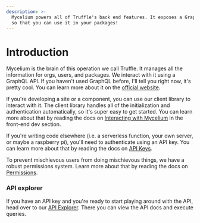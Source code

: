 ```yaml
---
description: >-
  Mycelium powers all of Truffle's back end features. It exposes a GraphQL API
  so that you can use it in your packages!
---
```


# Introduction

Mycelium is the brain of this operation we call Truffle. It manages all the information for orgs, users, and packages. We interact with it using a GraphQL API. If you haven't used GraphQL before, I'll tell you right now, it's pretty cool. You can learn more about it on the [official website](https://graphql.org/).

If you're developing a site or a component, you can use our client library to interact with it. The client library handles all of the initialization and authentication automatically, so it's super easy to get started. You can learn more about that by reading the docs on [Interacting with Mycelium](../front-end-dev/interacting-with-our-backend.md) in the front-end dev section.

If you're writing code elsewhere (i.e. a serverless function, your own server, or maybe a raspberry pi), you'll need to authenticate using an API key. You can learn more about that by reading the docs on [API Keys](api-keys.md).

To prevent mischievous users from doing mischievous things, we have a robust permissions system. Learn more about that by reading the docs on [Permissions](broken-reference).

### API explorer

If you have an API key and you're ready to start playing around with the API, head over to our [API Explorer](https://staging.bio/org/truffle-dev-early-access/api-explorer). There you can view the API docs and execute queries.
